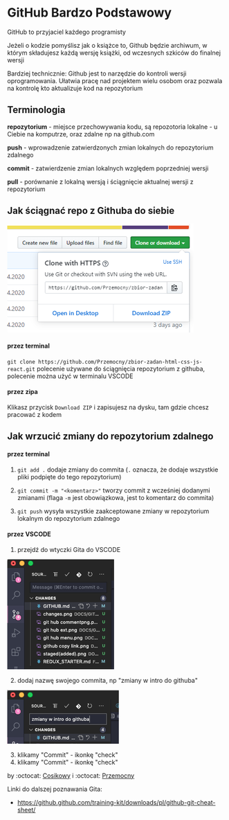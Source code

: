 # GitHub Bardzo Podstawowy

GitHub to przyjaciel każdego programisty

Jeżeli o kodzie pomyślisz jak o książce to, Github będzie archiwum, w którym składujesz każdą wersję książki, od wczesnych szkiców do finalnej wersji

Bardziej technicznie: Github jest to narzędzie do kontroli wersji oprogramowania. Ułatwia pracę nad projektem wielu osobom oraz pozwala na kontrolę kto aktualizuje kod na repozytorium

## Terminologia

**repozytorium** - miejsce przechowywania kodu, są repozotoria lokalne - u Ciebie na komputrze, oraz zdalne np na github.com

**push** - wprowadzenie zatwierdzonych zmian lokalnych do repozytorium zdalnego

**commit** - zatwierdzenie zmian lokalnych względem poprzedniej wersji

**pull** - porównanie z lokalną wersją i ściągnięcie aktualnej wersji z repozytorium


## Jak ściągnać repo z Githuba do siebie

<img src='./imgs/github copy link.png'/>

#### przez terminal
`git clone https://github.com/Przemocny/zbior-zadan-html-css-js-react.git` polecenie używane do ściągnięcia repozytorium z githuba, polecenie można użyć w terminalu VSCODE

#### przez zipa
Klikasz przycisk `Download ZIP` i zapisujesz na dysku, tam gdzie chcesz pracować z kodem


## Jak wrzucić zmiany do repozytorium zdalnego

#### przez terminal
1. `git add .`  dodaje zmiany do commita (`.` oznacza, że dodaje wszystkie pliki podpięte do tego repozytorium)

2. `git commit -m "<komentarz>"` tworzy commit z wcześniej dodanymi zmianami (flaga `-m` jest obowiązkowa, jest to komentarz do commita)

3. `git push` wysyła wszystkie zaakceptowane zmiany w repozytorium lokalnym do repozytorium zdalnego

#### przez VSCODE

1. przejdź do wtyczki Gita do VSCODE
<img src='./imgs/plugin.png'/>

2. dodaj nazwę swojego commita, np "zmiany w intro do githuba"
<img src='./imgs/commit.png'/>

3. klikamy "Commit" - ikonkę "check"
4. klikamy "Commit" - ikonkę "check"


<!-- 



## Komendy


`git pull` ściąga wszystkie zmiany z repozytorium i aktualizuje lokalną wersję

`git push` wysyła wszystkie stworzone comity lokalne i aktualizuje repozutoprium na githubie

`git status` pokazuje wszystkie pliki w których zaszła zmiana lokalna względem repozytorium na githubie od momentu ostatniego pusha



## Jak korzystać z Githuba?

Na początku, aby ściągnąć lub mówiąc terminologią techniczną "sklonować" repozytorium należy użyć komendy `git clone <adres_do_repozytorium>`.

Jeżeli chcemy zaktualizować lokalną wersję, bo np. ktoś z zespołu wprowadził poprawkę na repozytorium należy użyć polecenia `git pull`, jeżeli będziemy posiadali jakieś lokalne zmiany github będzie od nas wymagał, abyśmy stworzyli commita z tych zmian. Aby to zrobić użyjemy `git add .`, polecenie to spowoduje dodanie do commita wszystkich zmian w każdym pliku. Następnie za pomocą `git commit -m <komentarz>` utworzymy commita. Na końcu, aby zatwierdzone zmiany wrzucić do repozytorium użyjemy komendy `git push`

## VisualStudio Code

VS Code rozszerzenie GitHub:
![alt text](https://drive.google.com/uc?id=1OCgEe4H9Pl8OKZeUfMeLU6GafmEQj0ya "img1")

Zmiany są pokazywane w tej części, aby je zaakceptować trzeba kliknąć w "+" przy pliku lub przy "Changes" co zaakceptuje wszystkie zmiany:
![alt text](https://drive.google.com/uc?id=1SgFXx6HoqoXZdplh7Wj_vbVbQeLi8yTf "img2")

Zmiany zaakceptowane (staged changes):
![alt text](https://drive.google.com/uc?id=1Xevmx2mdDGAqf9n3rr60V8PsKV9KIusF "img3")

Tutaj dodaje się komentarz do commita:
![alt text](https://drive.google.com/uc?id=16slJmOtmcx0uiH4OJwj6sSfsqWTmNHVF "img4")

Po kliknięciu w trzy kropeczki nad komentarzem rozwija się menu kontekstowe, opcje wybrane z tego menu działają tak jak komendy o takiej samej nazwie:
![alt text](https://drive.google.com/uc?id=1bZIN-VNckeKF83nDPwaPkijnlwyrdZvs "img5") -->


by :octocat: [Cosikowy](https://github.com/Cosikowy) i :octocat: [Przemocny](https://github.com/Przemocny)


Linki do dalszej poznawania Gita:
- https://github.github.com/training-kit/downloads/pl/github-git-cheat-sheet/
